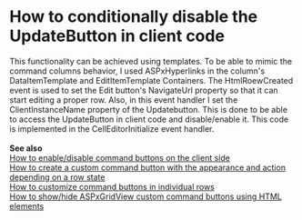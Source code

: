# How to conditionally disable the UpdateButton in client code


<p>This functionality can be achieved using templates. To be able to mimic the command columns behavior, I used ASPxHyperlinks in the column's DataItemTemplate and EditItemTemplate Containers. The HtmlRoewCreated event is used to set the Edit button's NavigateUrl property so that it can start editing a proper row. Also, in this event handler I set the ClientInstanceName property of the Updatebutton. This is done to be able to access the UpdateButton in client code and disable/enable it. This code is implemented in the CellEditorInitialize event handler.<br><br><strong>See also</strong><br><a href="https://www.devexpress.com/Support/Center/p/E2345">How to enable/disable command buttons on the client side</a><br><a href="https://www.devexpress.com/Support/Center/p/E1246">How to create a custom command button with the appearance and action depending on a row state</a><br><a href="https://www.devexpress.com/Support/Center/p/E366">How to customize command buttons in individual rows</a><br><a href="https://www.devexpress.com/Support/Center/p/E351">How to show/hide ASPxGridView custom command buttons using HTML elements </a></p>

<br/>


